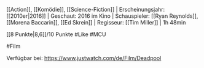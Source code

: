 [[Action]], [[Komödie]], [[Science-Fiction]] | Erscheinungsjahr: [[2010er|2016]] | Geschaut: 2016 im Kino | Schauspieler: [[Ryan Reynolds]], [[Morena Baccarin]], [[Ed Skrein]] | Regisseur: [[Tim Miller]] | 1h 48min

[[8 Punkte|8,6]]/10 Punkte #Like #MCU


#Film 

Verfügbar bei: https://www.justwatch.com/de/Film/Deadpool